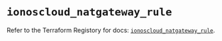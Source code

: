 # `ionoscloud_natgateway_rule`

Refer to the Terraform Registory for docs: [`ionoscloud_natgateway_rule`](https://registry.terraform.io/providers/ionos-cloud/ionoscloud/6.4.1/docs/resources/natgateway_rule).
